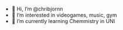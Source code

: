 - 👋 Hi, I’m @chribjornn
- 👀 I’m interested in videogames, music, gym
- 🌱 I’m currently learning Chemmistry in UNI
